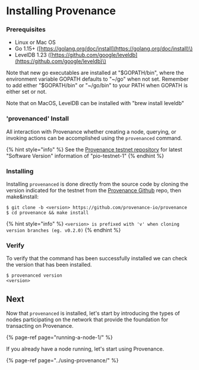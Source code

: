 # Installing Provenance

### Prerequisites 

* Linux or Mac OS
* Go 1.15+ \([https://golang.org/doc/install](https://golang.org/doc/install)\)
* LevelDB 1.23 \([https://github.com/google/leveldb](https://github.com/google/leveldb)\)

Note that new go executables are installed at "$GOPATH/bin", where the environment variable GOPATH defaults to "~/go" when not set. Remember to add either "$GOPATH/bin" or "~/go/bin" to your PATH when GOPATH is either set or not.

Note that on MacOS, LevelDB can be installed with "brew install leveldb"

### 'provenanced' Install

All interaction with Provenance whether creating a node, querying, or invoking actions can be accomplished using the `provenanced` command. 

{% hint style="info" %}
See the [Provenance testnet repository](https://github.com/provenance-io/testnet) for latest "Software Version" information of "pio-testnet-1" 
{% endhint %}

### Installing

Installing `provenanced` is done directly from the source code by cloning the version indicated for the testnet from the  [Provenance Github](https://github.com/provenance-io/provenance) repo, then make&install:

```text
$ git clone -b <version> https://github.com/provenance-io/provenance
$ cd provenance && make install
```

{% hint style="info" %}
`<version> is prefixed with 'v' when cloning version branches (eg. v0.2.0)`
{% endhint %}

### Verify

To verify that the command has been successfully installed we can check the version that has been installed.

```text
$ provenanced version
<version>
```

## Next

Now that `provenanced` is installed, let's start by introducing the types of nodes participating on the network that provide the foundation for transacting on Provenance.

{% page-ref page="running-a-node-1/" %}

If you already have a node running, let's start using Provenance.

{% page-ref page="../using-provenance/" %}

